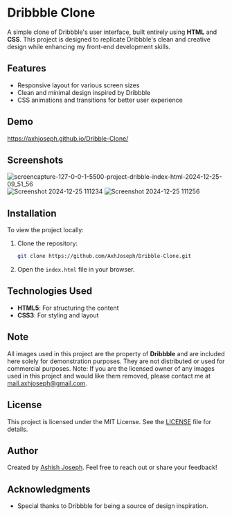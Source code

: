 # Dribbble Clone

A simple clone of Dribbble's user interface, built entirely using **HTML** and **CSS**. This project is designed to replicate Dribbble's clean and creative design while enhancing my front-end development skills.

## Features
- Responsive layout for various screen sizes
- Clean and minimal design inspired by Dribbble
- CSS animations and transitions for better user experience

## Demo
https://axhjoseph.github.io/Dribble-Clone/

## Screenshots

![screencapture-127-0-0-1-5500-project-dribble-index-html-2024-12-25-09_51_56](https://github.com/user-attachments/assets/da220dee-847f-41d4-ac70-cc114897a017)
![Screenshot 2024-12-25 111234](https://github.com/user-attachments/assets/87b2384d-1a82-4372-b65d-0d488c9e02a9)
![Screenshot 2024-12-25 111256](https://github.com/user-attachments/assets/9c0c09b8-b8ba-45c4-8f19-7e0cde2f08a2)

## Installation
To view the project locally:
1. Clone the repository:
   ```bash
   git clone https://github.com/AxhJoseph/Dribble-Clone.git
   ```
2. Open the `index.html` file in your browser.

## Technologies Used
- **HTML5**: For structuring the content
- **CSS3**: For styling and layout

## Note
All images used in this project are the property of **Dribbble** and are included here solely for demonstration purposes. They are not distributed or used for commercial purposes.
Note: If you are the licensed owner of any images used in this project and would like them removed, please contact me at mail.axhjoseph@gmail.com.

## License
This project is licensed under the MIT License. See the [LICENSE](LICENSE) file for details.

## Author
Created by [Ashish Joseph](https://github.com/AxhJoseph).
Feel free to reach out or share your feedback!

## Acknowledgments
- Special thanks to Dribbble for being a source of design inspiration.
